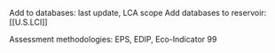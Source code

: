 Add to databases: last update, LCA scope
Add databases to reservoir: [[U.S.LCI]]

Assessment methodologies: EPS, EDIP, Eco-Indicator 99